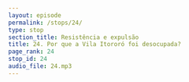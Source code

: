 ```yaml
---
layout: episode
permalink: /stops/24/
type: stop
section_title: Resistência e expulsão
title: 24. Por que a Vila Itororó foi desocupada?
page_rank: 24
stop_id: 24
audio_file: 24.mp3
---
```

